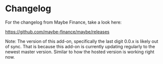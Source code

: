# Changelog

For the changelog from Maybe Finance, take a look here:

https://github.com/maybe-finance/maybe/releases

Note: The version of this add-on, specifically the last digit 0.0.x is likely out of sync. That is because this add-on is currently updating regularly to the newest master version. Similar to how the hosted version is working right now.
